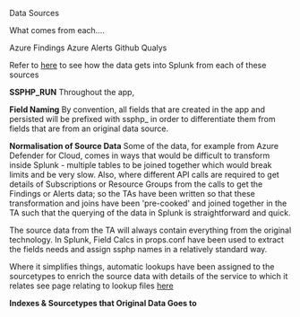 Data Sources

What comes from each....

Azure Findings
Azure Alerts
Github
Qualys


Refer to <ins>here</ins> to see how the data gets into Splunk from each of these sources



**SSPHP_RUN**
Throughout the app, 



**Field Naming**
By convention, all fields that are created in the app and persisted will be prefixed with ssphp_ in order to differentiate them from fields that are from an original data source.



**Normalisation of Source Data**
Some of the data, for example from Azure Defender for Cloud, comes in ways that would be difficult to transform inside Splunk - multiple tables to be joined together which would break limits and be very slow. Also, where different API calls are required to get details of Subscriptions or Resource Groups from the calls to get the Findings or Alerts data; so the TAs have been written so that these transformation and joins have been 'pre-cooked' and joined together in the TA such that the querying of the data in Splunk is straightforward and quick.

The source data from the TA will always contain everything from the original technology. In Splunk, Field Calcs in props.conf have been used to extract the fields needs and assign ssphp names in a relatively standard way.

Where it simplifies things, automatic lookups have been assigned to the sourcetypes to enrich the source data with details of the service to which it relates
see page relating to lookup files <ins>here</ins>

**Indexes & Sourcetypes that Original Data Goes to**
